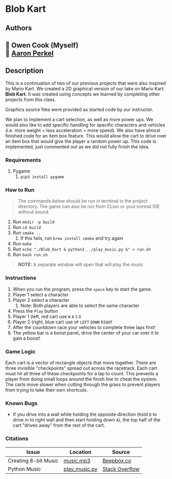 # Blob Kart
## Authors
👤 Owen Cook (Myself)  
👤 [Aaron Perkel](https://github.com/aaronperkel?tab=overview&from=2023-12-01&to=2023-12-31)
---
## Description
This is a continuation of two of our previous projects that were also inspired by Mario Kart. We created a 2D graphical version of our take on Mario Kart: **Blob Kart**. It was created using concepts we learned by completing other projects from this class.

Graphics source files were provided as started code by our instructor.

We plan to implement a cart selection, as well as more power ups. We would also like to add specific handling for specific characters and vehicles (i.e. more weight = less acceleration = more speed). We also have almost finished code for an item box feature. This would allow the cart to drive over an item box that would give the player a random power up. This code is implemented, just commented out as we did not fully finish the idea.

### Requirements
1. Pygame
   1. `pip3 install pygame`

### How to Run
> The commands below should be run in terminal in the project directory.  The game can also be run from CLion or your normal IDE without sound.
1. Run `mkdir -p build`
2. Run `cd build`
3. Run `cmake ..`
   1. If this fails, run `brew install cmake` and try again
4. Run `make`
5. Run `echo "./Blob_Kart & python3 ../play_music.py &" > run.sh`
6. Run `bash run.sh`
> **NOTE:** A separate window will open that will play the music

### Instructions
1. When you run the program, press the `space` key to start the game.
2. Player 1 select a character
3. Player 2 select a character 
   1. Note: Both players are able to select the same character
4. Press the `Play` button
5. Player 1 (left, red car) use `W` `A` `S` `D`
6. Player 2 (right, blue car) use `UP` `LEFT` `DOWN` `RIGHT`
7. After the countdown race your vehicles to complete three laps first!
8. The yellow bar is a boost panel, drive the center of your car over it to gain a boost!

### Game Logic
Each cart is a vector of rectangle objects that move together. There are three invisible "checkpoints" spread out across the racetrack. Each cart must hit all three of these checkpoints for a lap to count. This prevents a player from doing small loops around the finish line to cheat the system. The carts move slower when cutting through the grass to prevent players from trying to take their own shortcuts. 

### Known Bugs
- If you drive into a wall while holding the opposite direction (hold `D` to drive in to right wall and then start holding down `A`), the top half of the cart "drives away" from the rest of the cart.

### Citations

| Issue                | Location                       | Source                                                                                                           |
|----------------------|--------------------------------|------------------------------------------------------------------------------------------------------------------|
| Creating 8-bit Music | [music.mp3](music.mp3)         | [Beepbox.co](https://www.beepbox.co/2_3/#6n31sbk7l04e07tbm0a7g0fj7i0r0o3210T0w6f1d1c1h0v0T0w4f1d0c1h0v2T0w4f1d1c0h0v1T2w0d0v1b004zhmu10000018id3g000004xd2hg004h8j5kd3000p26zFzU2h1i2A5EAMYN74sX4uibcPcPbPcAmpCpCnCsA5gaMm0F5AVelBVD95CpCpBVCib8OILcMbw8agkwwwg8I1OsHbPeibcPcPbPcAmpCpCnCsA5gaMm0F5AVelBVD95CpCpBVCib8OILcMaVBQ5xi5GOBP7j1j1hl0ECwkjgcJ6yCHvOGEt4Q38DYCG7hl0T_Ma9E54Q2yq1DVChl3GCwhkXUW9Etc-eyG0aoY0Gj3wd0qcpgh3A1E3hjbny2yyoZ8dwd0qem2I50a0lwHM79N74IXAV63p0q0QoMV63p0q0QtO6ESdz6aw64e8Uzymsaoy089C18mqC1mm2A5eTmm2LrXuxFAdcxFAdcBKO2LpPdDcI5gasGII5uTOMlrdpulmm2E5elmm2LrVoaIDbSrOMl0FOGOMi6E0)                             |
| Python Music         | [play_music.py](play_music.py) | [Stack Overflow](https://stackoverflow.com/questions/62295329/python-vlc-wont-play-the-audio)                           |
